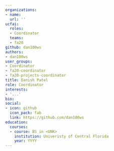 ```yaml
---
organizations:
- name:
  url: ''
ucfai:
  roles:
  - Coordinator
  teams:
  - fa20
github: dan100ws
authors:
- dan100ws
user_groups:
- Coordinator
- fa20-coordinator
- fa20-projects-coordinator
title: Danish Patel
role: Coordinator
interests:
- '...'
bio:
social:
- icon: github
  icon_pack: fab
  link: https://github.com/dan100ws
education:
  courses:
  - course: BS in <UNK>
    institution: Univeristy of Central Florida
    year: YYYY
---
```

